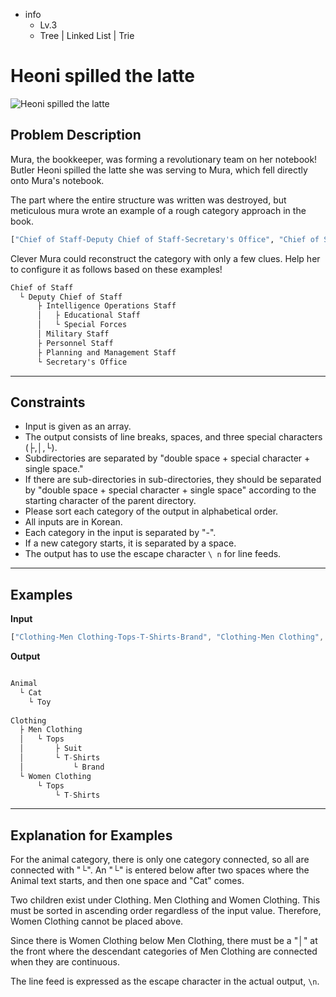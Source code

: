 - info
    - Lv.3
    - Tree | Linked List | Trie

# Heoni spilled the latte
![Heoni spilled the latte](./11_1.webp)

## Problem Description
Mura, the bookkeeper, was forming a revolutionary team on her notebook! Butler Heoni spilled the latte she was serving to Mura, which fell directly onto Mura's notebook.

The part where the entire structure was written was destroyed, but meticulous mura wrote an example of a rough category approach in the book.

```py
["Chief of Staff-Deputy Chief of Staff-Secretary's Office", "Chief of Staff-Deputy Chief of Staff", "Deputy Chief of Staff-Planning and Management Staff", "Deputy Chief of Staff-Personnel Staff", "Deputy Chief of Staff-Intelligence Operations Staff", "Chief of Staff-Deputy Chief of Staff-Military Staff", "Intelligence Operations Staff-Special Forces", "Intelligence Operations Staff-Educational Staff"]
```

Clever Mura could reconstruct the category with only a few clues. Help her to configure it as follows based on these examples!

```txt
Chief of Staff
  └ Deputy Chief of Staff
      ├ Intelligence Operations Staff
      │   ├ Educational Staff
      │   └ Special Forces
      │ Military Staff
      ├ Personnel Staff
      ├ Planning and Management Staff
      └ Secretary's Office
```

---

## Constraints

- Input is given as an array. 
- The output consists of line breaks, spaces, and three special characters (├,│,└). 
- Subdirectories are separated by "double space + special character + single space." 
- If there are sub-directories in sub-directories, they should be separated by "double space + special character + single space" according to the starting character of the parent directory. 
- Please sort each category of the output in alphabetical order. 
- All inputs are in Korean. 
- Each category in the input is separated by "-". 
- If a new category starts, it is separated by a space. 
- The output has to use the escape character `\ n` for line feeds.
---

## Examples

**Input**

```jsx
["Clothing-Men Clothing-Tops-T-Shirts-Brand", "Clothing-Men Clothing", "Clothing-Women Clothing-Tops-T-Shirts", "Men Clothing-Tops-Suit", "Animal-Cat-Toy"]
```

**Output**

```jsx

Animal 
  └ Cat
    └ Toy 
    
Clothing 
  ├ Men Clothing 
  │   └ Tops 
  │       ├ Suit 
  │       └ T-Shirts 
  │           └ Brand 
  └ Women Clothing 
      └ Tops 
          └ T-Shirts 
```
---

## Explanation for Examples

For the animal category, there is only one category connected, so all are connected with "└".  An "└" is entered below after two spaces where the Animal text starts, and then one space and "Cat" comes.

Two children exist under Clothing. Men Clothing and Women Clothing. This must be sorted in ascending order regardless of the input value. Therefore, Women Clothing cannot be placed above.

Since there is Women Clothing below Men Clothing, there must be a "│" at the front where the descendant categories of Men Clothing are connected when they are continuous.

The line feed is expressed as the escape character in the actual output, `\n`.
